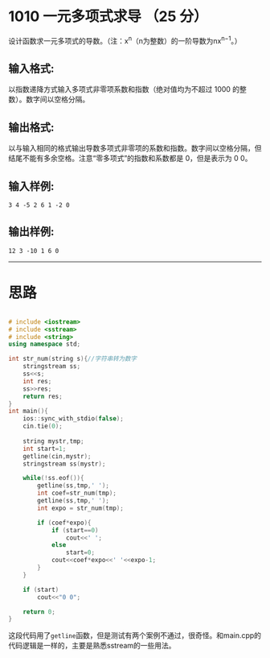 #	1010 一元多项式求导 （25 分）

设计函数求一元多项式的导数。（注：x<sup>n</sup>（n为整数）的一阶导数为nx<sup>n−1</sup>。）

##	输入格式:

以指数递降方式输入多项式非零项系数和指数（绝对值均为不超过 1000 的整数）。数字间以空格分隔。

##	输出格式:

以与输入相同的格式输出导数多项式非零项的系数和指数。数字间以空格分隔，但结尾不能有多余空格。注意“零多项式”的指数和系数都是 0，但是表示为 0 0。

##	输入样例:

```
3 4 -5 2 6 1 -2 0
```

##	输出样例:

```
12 3 -10 1 6 0
```
___

#	思路

```C++

# include <iostream>
# include <sstream>
# include <string>
using namespace std;

int str_num(string s){//字符串转为数字
	stringstream ss;
	ss<<s;
	int res;
	ss>>res;
	return res;
}
int main(){
	ios::sync_with_stdio(false);
	cin.tie(0);
	
	string mystr,tmp;
	int start=1;
	getline(cin,mystr);
	stringstream ss(mystr);

	while(!ss.eof()){
		getline(ss,tmp,' ');
		int coef=str_num(tmp);
		getline(ss,tmp,' ');
		int expo = str_num(tmp);

		if (coef*expo){
			if (start==0)
				cout<<' ';
			else
				start=0;
			cout<<coef*expo<<' '<<expo-1;
		}
	}

	if (start)
		cout<<"0 0";

	return 0;
}
```

这段代码用了`getline`函数，但是测试有两个案例不通过，很奇怪。和main.cpp的代码逻辑是一样的，主要是熟悉sstream的一些用法。